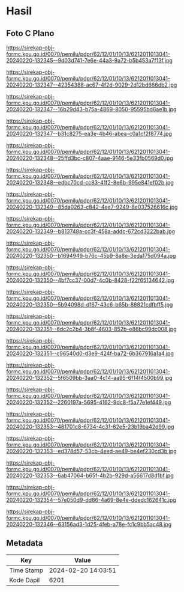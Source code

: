 # Hasil

## Foto C Plano

https://sirekap-obj-formc.kpu.go.id/0070/pemilu/pdpr/62/12/01/10/13/6212011013041-20240220-132345--9d03d741-7e6e-44a3-9a72-b5b453a7f13f.jpg

https://sirekap-obj-formc.kpu.go.id/0070/pemilu/pdpr/62/12/01/10/13/6212011013041-20240220-132347--42354388-ac67-4f2d-9029-2d12bd666db2.jpg

https://sirekap-obj-formc.kpu.go.id/0070/pemilu/pdpr/62/12/01/10/13/6212011013041-20240220-132347--16b29d43-b75a-4869-8050-95595bd6ae1b.jpg

https://sirekap-obj-formc.kpu.go.id/0070/pemilu/pdpr/62/12/01/10/13/6212011013041-20240220-132347--b31c8275-ea3e-4b46-abea-c0a1cf2f8774.jpg

https://sirekap-obj-formc.kpu.go.id/0070/pemilu/pdpr/62/12/01/10/13/6212011013041-20240220-132348--25ffd3bc-c807-4aae-9146-5e33fb0569d0.jpg

https://sirekap-obj-formc.kpu.go.id/0070/pemilu/pdpr/62/12/01/10/13/6212011013041-20240220-132348--edbc70cd-cc83-41f2-8e6b-995e841ef02b.jpg

https://sirekap-obj-formc.kpu.go.id/0070/pemilu/pdpr/62/12/01/10/13/6212011013041-20240220-132349--85da0263-c842-4ee7-9249-8e037526616c.jpg

https://sirekap-obj-formc.kpu.go.id/0070/pemilu/pdpr/62/12/01/10/13/6212011013041-20240220-132349--b813748a-cc3f-458a-addc-672cd3222bab.jpg

https://sirekap-obj-formc.kpu.go.id/0070/pemilu/pdpr/62/12/01/10/13/6212011013041-20240220-132350--b1694949-b76c-45b9-8a8e-3eda175d094a.jpg

https://sirekap-obj-formc.kpu.go.id/0070/pemilu/pdpr/62/12/01/10/13/6212011013041-20240220-132350--4bf7cc37-00d7-4c0b-8428-f22f65134642.jpg

https://sirekap-obj-formc.kpu.go.id/0070/pemilu/pdpr/62/12/01/10/13/6212011013041-20240220-132350--5b94098d-df67-43c6-b65b-88821cdfbff5.jpg

https://sirekap-obj-formc.kpu.go.id/0070/pemilu/pdpr/62/12/01/10/13/6212011013041-20240220-132351--6dc2c2b4-3b8f-4603-852b-e86bc99dc008.jpg

https://sirekap-obj-formc.kpu.go.id/0070/pemilu/pdpr/62/12/01/10/13/6212011013041-20240220-132351--c96540d0-d3e9-424f-ba72-6b367916a1a4.jpg

https://sirekap-obj-formc.kpu.go.id/0070/pemilu/pdpr/62/12/01/10/13/6212011013041-20240220-132352--5f6509bb-3aa0-4c14-aa95-6f14f4500b99.jpg

https://sirekap-obj-formc.kpu.go.id/0070/pemilu/pdpr/62/12/01/10/13/6212011013041-20240220-132352--2260197a-5695-4162-9dc8-f5a77e1ef449.jpg

https://sirekap-obj-formc.kpu.go.id/0070/pemilu/pdpr/62/12/01/10/13/6212011013041-20240220-132353--481701c8-6734-4c31-82e5-23b19ba42d99.jpg

https://sirekap-obj-formc.kpu.go.id/0070/pemilu/pdpr/62/12/01/10/13/6212011013041-20240220-132353--ed378d57-53cb-4eed-ae49-be4ef230cd3b.jpg

https://sirekap-obj-formc.kpu.go.id/0070/pemilu/pdpr/62/12/01/10/13/6212011013041-20240220-132353--6ab47064-b65f-4b2b-929d-a56617d8d1bf.jpg

https://sirekap-obj-formc.kpu.go.id/0070/pemilu/pdpr/62/12/01/10/13/6212011013041-20240220-132354--57e050d9-dd86-4a69-8e4e-ddedc162641c.jpg

https://sirekap-obj-formc.kpu.go.id/0070/pemilu/pdpr/62/12/01/10/13/6212011013041-20240220-132346--63156ad3-1d25-4feb-a78e-fc1c9bb5ac48.jpg


## Metadata

| Key        | Value               |
| ---------- | ------------------- |
| Time Stamp | 2024-02-20 14:03:51 |
| Kode Dapil | 6201                |



